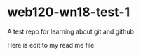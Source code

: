 # web120-wn18-test-1
A test repo for learning about git and github

Here is edit to my read me file
